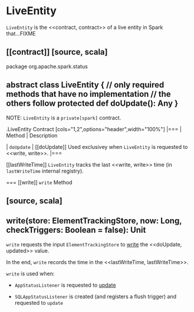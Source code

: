 # LiveEntity

`LiveEntity` is the <<contract, contract>> of a live entity in Spark that...FIXME

[[contract]]
[source, scala]
----
package org.apache.spark.status

abstract class LiveEntity {
  // only required methods that have no implementation
  // the others follow
  protected def doUpdate(): Any
}
----

NOTE: `LiveEntity` is a `private[spark]` contract.

.LiveEntity Contract
[cols="1,2",options="header",width="100%"]
|===
| Method
| Description

| `doUpdate`
| [[doUpdate]] Used exclusivey when `LiveEntity` is requested to <<write, write>>.
|===

[[lastWriteTime]]
`LiveEntity` tracks the last <<write, write>> time (in `lastWriteTime` internal registry).

=== [[write]] `write` Method

[source, scala]
----
write(store: ElementTrackingStore, now: Long, checkTriggers: Boolean = false): Unit
----

`write` requests the input `ElementTrackingStore` to [write](../status/ElementTrackingStore.md#write) the <<doUpdate, updated>> value.

In the end, `write` records the time in the <<lastWriteTime, lastWriteTime>>.

`write` is used when:

* `AppStatusListener` is requested to [update](../status/AppStatusListener.md#update)

* `SQLAppStatusListener` is created (and registers a flush trigger) and requested to `update`
